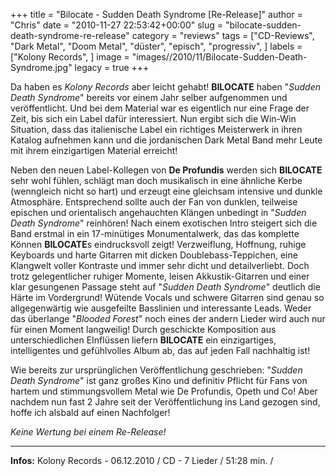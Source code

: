+++
title = "Bilocate - Sudden Death Syndrome [Re-Release]"
author = "Chris"
date = "2010-11-27 22:53:42+00:00"
slug = "bilocate-sudden-death-syndrome-re-release"
category = "reviews"
tags = ["CD-Reviews", "Dark Metal", "Doom Metal", "düster", "episch", "progressiv", ]
labels = ["Kolony Records", ]
image = "images//2010/11/Bilocate-Sudden-Death-Syndrome.jpg"
legacy = true
+++

Da haben es _Kolony Records_ aber leicht gehabt! **BILOCATE** haben "_Sudden Death Syndrome_" bereits vor einem Jahr selber aufgenommen und veröffentlicht. Und bei dem Material war es eigentlich nur eine Frage der Zeit, bis sich ein Label dafür interessiert. Nun ergibt sich die Win-Win Situation, dass das italienische Label ein richtiges Meisterwerk in ihren Katalog aufnehmen kann und die jordanischen Dark Metal Band mehr Leute mit ihrem einzigartigen Material erreicht!

Neben den neuen Label-Kollegen von **De Profundis** werden sich **BILOCATE** sehr wohl fühlen, schlägt man doch musikalisch in eine ähnliche Kerbe (wenngleich nicht so hart) und erzeugt eine gleichsam intensive und dunkle Atmosphäre. Entsprechend sollte auch der Fan von dunklen, teilweise epischen und orientalisch angehauchten Klängen unbedingt in "_Sudden Death Syndrome_" reinhören! Nach einem exotischen Intro steigert sich die Band erstmal in ein 17-minütiges Monumentalwerk, das das komplette Können **BILOCATE**s eindrucksvoll zeigt! Verzweiflung, Hoffnung, ruhige Keyboards und harte Gitarren mit dicken Doublebass-Teppichen, eine Klangwelt voller Kontraste und immer sehr dicht und detailverliebt. Doch trotz gelegentlicher ruhiger Momente, leisen Akkustik-Gitarren und einer klar gesungenen Passage steht auf "_Sudden Death Syndrome_" deutlich die Härte im Vordergrund! Wütende Vocals und schwere Gitarren sind genau so allgegenwärtig wie ausgefeilte Basslinien und interessante Leads. Weder das überlange "_Blooded Forest_" noch eines der andern Lieder wird auch nur für einen Moment langweilig!  Durch geschickte Komposition aus unterschiedlichen EInflüssen liefern **BILOCATE** ein einzigartiges, intelligentes und gefühlvolles Album ab, das auf jeden Fall nachhaltig ist!

Wie bereits zur ursprünglichen Veröffentlichung geschrieben: "_Sudden Death Syndrome_" ist ganz großes Kino und definitiv Pflicht für Fans von hartem und stimmungsvollem Metal wie De Profundis, Opeth und Co! Aber nachdem nun fast 2 Jahre seit der Veröffentlichung ins Land gezogen sind, hoffe ich alsbald auf einen Nachfolger!

_Keine Wertung bei einem Re-Release!_



---
**Infos:**
Kolony Records - 06.12.2010 / 
CD - 7 Lieder / 51:28 min. / 
